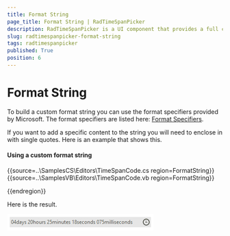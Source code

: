 ```yaml
---
title: Format String
page_title: Format String | RadTimeSpanPicker
description: RadTimeSpanPicker is a UI component that provides a full control over picking a specific time span and duration.
slug: radtimespanpicker-format-string
tags: radtimespanpicker
published: True
position: 6
---
```


# Format String

To build a custom format string you can use the format specifiers provided by Microsoft. The format specifiers are listed here: [Format Specifiers](https://docs.microsoft.com/en-us/dotnet/standard/base-types/custom-timespan-format-strings).

If you want to add a specific content to the string you will need to enclose in with single quotes. Here is an example that shows this.

#### Using a custom format string

{{source=..\SamplesCS\Editors\TimeSpanCode.cs region=FormatString}} 
{{source=..\SamplesVB\Editors\TimeSpanCode.vb region=FormatString}} 

{{endregion}} 

Here is the result.

![radtimespanpicker-format-string001](images/radtimespanpicker-format-string001.png)